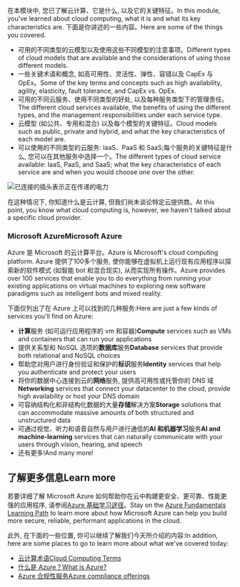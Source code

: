 <span data-ttu-id="67679-101">在本模块中, 您已了解云计算、它是什么, 以及它的关键特征。</span><span class="sxs-lookup"><span data-stu-id="67679-101">In this module, you've learned about cloud computing, what it is and what its key characteristics are.</span></span> <span data-ttu-id="67679-102">下面是你讲述的一些内容。</span><span class="sxs-lookup"><span data-stu-id="67679-102">Here are some of the things you covered.</span></span>

- <span data-ttu-id="67679-103">可用的不同类型的云模型以及使用这些不同模型的注意事项。</span><span class="sxs-lookup"><span data-stu-id="67679-103">Different types of cloud models that are available and the considerations of using those different models.</span></span> 
- <span data-ttu-id="67679-104">一些关键术语和概念, 如高可用性、灵活性、弹性、容错以及 CapEx 与 OpEx。</span><span class="sxs-lookup"><span data-stu-id="67679-104">Some of the key terms and concepts such as high availability, agility, elasticity, fault tolerance, and CapEx vs. OpEx.</span></span> 
- <span data-ttu-id="67679-105">可用的不同云服务、使用不同类型的好处, 以及每种服务类型下的管理责任。</span><span class="sxs-lookup"><span data-stu-id="67679-105">The different cloud services available, the benefits of using the different types, and the management responsibilities under each service type.</span></span> 
- <span data-ttu-id="67679-106">云模型 (如公共、专用和混合) 以及每个模型的关键特征。</span><span class="sxs-lookup"><span data-stu-id="67679-106">Cloud models such as public, private and hybrid, and what the key characteristics of each model are.</span></span>
- <span data-ttu-id="67679-107">可以使用的不同类型的云服务: IaaS、PaaS 和 SaaS;每个服务的关键特征是什么, 您可以在其他服务中选择一个。</span><span class="sxs-lookup"><span data-stu-id="67679-107">The different types of cloud service available: IaaS, PaaS, and SaaS; what the key characteristics of each service are and when you would choose one over the other.</span></span>

![已连接的插头表示正在传递的电力](../media/7-heading.png)

<span data-ttu-id="67679-109">在这种情况下, 你知道什么是云计算, 但我们尚未谈论特定云提供商。</span><span class="sxs-lookup"><span data-stu-id="67679-109">At this point, you know what cloud computing is, however, we haven't talked about a specific cloud provider.</span></span>

### <a name="microsoft-azure"></a><span data-ttu-id="67679-110">Microsoft Azure</span><span class="sxs-lookup"><span data-stu-id="67679-110">Microsoft Azure</span></span>

<span data-ttu-id="67679-111">Azure 是 Microsoft 的云计算平台。</span><span class="sxs-lookup"><span data-stu-id="67679-111">Azure is Microsoft's cloud computing platform.</span></span> <span data-ttu-id="67679-112">Azure 提供了100多个服务, 使你能够在虚拟机上运行现有应用程序以探索新的软件模式 (如智能 bot 和混合现实), 从而实现所有操作。</span><span class="sxs-lookup"><span data-stu-id="67679-112">Azure provides over 100 services that enable you to do everything from running your existing applications on virtual machines to exploring new software paradigms such as intelligent bots and mixed reality.</span></span>

<span data-ttu-id="67679-113">下面仅列出了在 Azure 上可以找到的几种服务:</span><span class="sxs-lookup"><span data-stu-id="67679-113">Here are just a few kinds of services you'll find on Azure:</span></span>

- <span data-ttu-id="67679-114">**计算**服务 (如可运行应用程序的 vm 和容器)</span><span class="sxs-lookup"><span data-stu-id="67679-114">**Compute** services such as VMs and containers that can run your applications</span></span>
- <span data-ttu-id="67679-115">提供关系型和 NoSQL 选项的**数据库**服务</span><span class="sxs-lookup"><span data-stu-id="67679-115">**Database** services that provide both relational and NoSQL choices</span></span>
- <span data-ttu-id="67679-116">帮助您对用户进行身份验证和保护的**标识**服务</span><span class="sxs-lookup"><span data-stu-id="67679-116">**Identity** services that help you authenticate and protect your users</span></span>
- <span data-ttu-id="67679-117">将你的数据中心连接到云的**网络**服务, 提供高可用性或托管你的 DNS 域</span><span class="sxs-lookup"><span data-stu-id="67679-117">**Networking** services that connect your datacenter to the cloud, provide high availability or host your DNS domain</span></span>
- <span data-ttu-id="67679-118">可容纳结构化和非结构化数据的大量**存储**解决方案</span><span class="sxs-lookup"><span data-stu-id="67679-118">**Storage** solutions that can accommodate massive amounts of both structured and unstructured data</span></span>
- <span data-ttu-id="67679-119">可通过视觉、听力和语音自然与用户进行通信的**AI 和机器学习**服务</span><span class="sxs-lookup"><span data-stu-id="67679-119">**AI and machine-learning** services that can naturally communicate with your users through vision, hearing, and speech</span></span>
- <span data-ttu-id="67679-120">还有更多!</span><span class="sxs-lookup"><span data-stu-id="67679-120">And many more!</span></span>

## <a name="learn-more"></a><span data-ttu-id="67679-121">了解更多信息</span><span class="sxs-lookup"><span data-stu-id="67679-121">Learn more</span></span>

<span data-ttu-id="67679-122">若要详细了解 Microsoft Azure 如何帮助你在云中构建更安全、更可靠、性能更强的应用程序, 请参阅[Azure 基础学习途径](https://docs.microsoft.com/learn/paths/azure-fundamentals/)。</span><span class="sxs-lookup"><span data-stu-id="67679-122">Stay on the [Azure Fundamentals Learning Path](https://docs.microsoft.com/learn/paths/azure-fundamentals/) to learn more about how Microsoft Azure can help you build more secure, reliable, performant applications in the cloud.</span></span>

<span data-ttu-id="67679-123">此外, 在下面的一些位置, 你可以继续了解我们今天所介绍的内容:</span><span class="sxs-lookup"><span data-stu-id="67679-123">In addition, here are some places to go to learn more about what we've covered today:</span></span>

- [<span data-ttu-id="67679-124">云计算术语</span><span class="sxs-lookup"><span data-stu-id="67679-124">Cloud Computing Terms</span></span>](https://azure.microsoft.com/overview/cloud-computing-dictionary/)
- [<span data-ttu-id="67679-125">什么是 Azure？</span><span class="sxs-lookup"><span data-stu-id="67679-125">What is Azure?</span></span>](https://azure.microsoft.com/overview/)
- [<span data-ttu-id="67679-126">Azure 合规性服务</span><span class="sxs-lookup"><span data-stu-id="67679-126">Azure compliance offerings</span></span>](https://www.microsoft.com/trustcenter/compliance/complianceofferings)